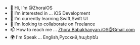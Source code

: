 - 👋 Hi, I’m @ZhoraiOS
- 👀 I’m interested in ... iOS Development
- 🌱 I’m currently learning Swift,Swift UI
- 💞️ I’m looking to collaborate on Freelance 
- 📫 How to reach me ... Zhora.Babakhanyan.iOS@Gmail.com
- 🌍 I'm Speak ... English,Русский,հայերեն  

<!---
ZhoraiOS/ZhoraiOS is a ✨ special ✨ repository because its `README.md` (this file) appears on your GitHub profile.
You can click the Preview link to take a look at your changes.
--->
